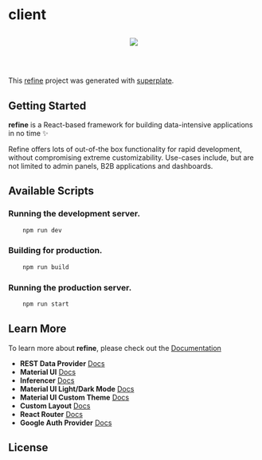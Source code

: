 # client

<div align="center" style="margin: 30px;">
    <a href="https://refine.dev">
    <img src="https://refine.ams3.cdn.digitaloceanspaces.com/refine_logo.png"  align="center" />
    </a>
</div>
<br/>

This [refine](https://github.com/pankod/refine) project was generated with [superplate](https://github.com/pankod/refine).

## Getting Started

**refine** is a React-based framework for building data-intensive applications in no time ✨

Refine offers lots of out-of-the box functionality for rapid development, without compromising extreme customizability. Use-cases include, but are not limited to admin panels, B2B applications and dashboards.

## Available Scripts

### Running the development server.

```bash
    npm run dev
```

### Building for production.

```bash
    npm run build
```

### Running the production server.

```bash
    npm run start
```

## Learn More

To learn more about **refine**, please check out the [Documentation](https://refine.dev/docs)

- **REST Data Provider** [Docs](https://refine.dev/docs/core/providers/data-provider/#overview)
- **Material UI** [Docs](https://refine.dev/docs/ui-frameworks/mui/tutorial/)
- **Inferencer** [Docs](https://refine.dev/docs/packages/documentation/inferencer)
- **Material UI Light/Dark Mode** [Docs](https://refine.dev/docs/ui-frameworks/mui/customization/mui-custom-theme/)
- **Material UI Custom Theme** [Docs](https://refine.dev/docs/ui-frameworks/mui/customization/mui-custom-theme/)
- **Custom Layout** [Docs](https://refine.dev/docs/ui-frameworks/mui/customization/mui-custom-layout/)
- **React Router** [Docs](https://refine.dev/docs/core/providers/router-provider/)
- **Google Auth Provider** [Docs](https://refine.dev/docs/core/providers/auth-provider/)


## License
